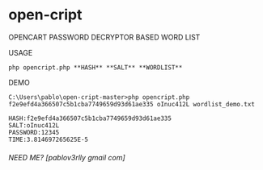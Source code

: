 # open-cript
OPENCART PASSWORD DECRYPTOR BASED WORD LIST


USAGE
```
php opencript.php **HASH** **SALT** **WORDLIST**
```

  
  
DEMO
```
C:\Users\pablo\open-cript-master>php opencript.php f2e9efd4a366507c5b1cba7749659d93d61ae335 oInuc412L wordlist_demo.txt

HASH:f2e9efd4a366507c5b1cba7749659d93d61ae335
SALT:oInuc412L
PASSWORD:12345
TIME:3.814697265625E-5
```

###### _NEED ME? [pablov3rlly gmail com]_

